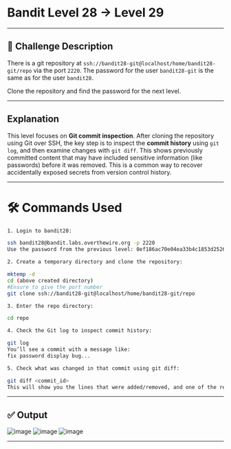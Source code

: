 # **Bandit Level 28 → Level 29**

---

## **🧩 Challenge Description**

There is a git repository at `ssh://bandit28-git@localhost/home/bandit28-git/repo` via the port `2220`. The password for the user `bandit28-git` is the same as for the user `bandit28`.

Clone the repository and find the password for the next level.

---

## Explanation

This level focuses on **Git commit inspection**. After cloning the repository using Git over SSH, the key step is to inspect the **commit history** using `git log`, and then examine changes with `git diff`. This shows previously committed content that may have included sensitive information (like passwords) before it was removed. This is a common way to recover accidentally exposed secrets from version control history.

---

# 🛠️ Commands Used

```bash
1. Login to bandit28:

ssh bandit28@bandit.labs.overthewire.org -p 2220
Use the password from the previous level: 0ef186ac70e04ea33b4c1853d2526fa2

2. Create a temporary directory and clone the repository:

mktemp -d
cd (above created directory)
#Ensure to give the port number
git clone ssh://bandit28-git@localhost/home/bandit28-git/repo

3. Enter the repo directory:

cd repo

4. Check the Git log to inspect commit history:

git log
You’ll see a commit with a message like:
fix password display bug...

5. Check what was changed in that commit using git diff:

git diff <commit_id>
This will show you the lines that were added/removed, and one of the removed lines will include the password.
```

---

## ✅ Output
![image](https://github.com/user-attachments/assets/dad85c73-2f7b-4497-8189-3f3d078e1ffb)
![image](https://github.com/user-attachments/assets/4242fedf-743b-437f-8e59-d4865a050661)
![image](https://github.com/user-attachments/assets/9298b818-9142-4fef-85fd-f5917e128493)

---
